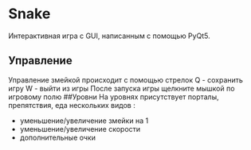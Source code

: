 # Snake
Интерактивная игра с GUI, написанным с помощью PyQt5.
## Управление
Управление змейкой происходит с помощью стрелок
Q - сохранить игру
W - выйти из игры
После запуска игры щелкните мышкой по игровому полю
##Уровни
На уровнях присутствует порталы, препятствия, еда нескольких видов :
* уменьшение/увеличение змейки на 1
* уменьшение/увеличение скорости
* дополнительные очки
